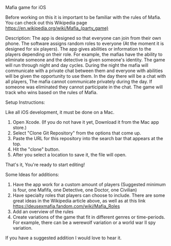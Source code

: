 Mafia game for iOS

Before working on this it is important to be familiar with the rules of Mafia. You can check out this Wikipedia page https://en.wikipedia.org/wiki/Mafia_(party_game)

Description:
The app is designed so that everyone can join from their own phone. The
software assigns random roles to everyone (At the moment it is designed for six players). The app gives abilities or
information to the players depending on their role. For example, the mafias
have the ability to eliminate someone and the detective is given someone's
identity. The game will run through night and day cycles. During the night the
mafia will communicate with a private chat between them and everyone with
abilities will be given the opportunity to use them. In the day there will be a chat
with all players, The mafia cannot communicate privately during the day. If
someone was eliminated they cannot participate in the chat. The game will
track who wins based on the rules of Mafia.


Setup Instructions:

Like all iOS development, it must be done on a Mac.
1) Open Xcode. (If you do not have it yet, Download it from the Mac app store.)
2) Select "Clone Git Repository" from the options that come up.
4) Paste the URL for this repository into the search bar that appears at the top.
5) Hit the "clone" button. 
3) After you select a location to save it, the file will open.

That's it, You're ready to start editing!

Some Ideas for additions:
1) Have the app work for a custom amount of players (Suggested minimum is four, one Mafifa, one Detective, one Doctor, one Civilian)
2) Have specialty roles that players can choose to include. There are some great ideas in the Wikipedia article above, as well as at this link https://deusexmafia.fandom.com/wiki/Mafia_Roles
3) Add an overview of the rules
4) Create variations of the game that fit in different genres or time-periods. For example, there can be a werewolf variation or a world war II spy variation.

If you have a suggested addition I would love to hear it.


